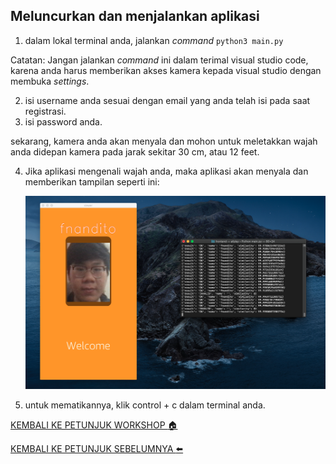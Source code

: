 ## Meluncurkan dan menjalankan aplikasi

1. dalam lokal terminal anda, jalankan *command* `python3 main.py`

Catatan: Jangan jalankan *command* ini dalam terimal visual studio code, karena anda harus memberikan akses kamera kepada visual studio dengan membuka *settings*.

2. isi username anda sesuai dengan email yang anda telah isi pada saat registrasi.
3. isi password anda.

sekarang, kamera anda akan menyala dan mohon untuk meletakkan wajah anda didepan kamera pada jarak sekitar 30 cm, atau 12 feet.

4. Jika aplikasi mengenali wajah anda, maka aplikasi akan menyala dan memberikan tampilan seperti ini:

    ![](../../images/LaunchApp/4.png)

5. untuk mematikannya, klik control + c dalam terminal anda.

[KEMBALI KE PETUNJUK WORKSHOP :house:](../../IndonesiaGuide.md)

[KEMBALI KE PETUNJUK SEBELUMNYA :arrow_left:](ConfigureApp.md)